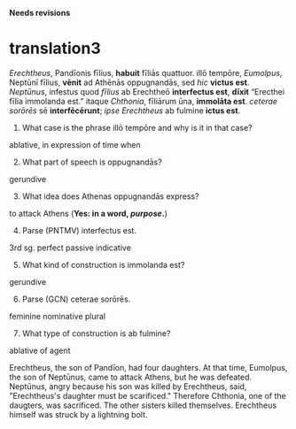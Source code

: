 **Needs revisions**

# translation3

*Erechtheus*, Pandīonis fīlius, **habuit** fīliās quattuor.
illō tempōre, *Eumolpus*, Neptūnī fīlius, **vēnit** ad Athēnās oppugnandās, sed *hic* **victus est**. 
*Neptūnus*, infestus quod *fīlius* ab Erechtheō **interfectus est**, **dīxit** “Erecthei fīlia immolanda est.” 
itaque *Chthonia*, fīliārum ūna, **immolāta est**.
*ceterae sorōrēs* sē **interfēcērunt**;
*ipse Erechtheus* ab fulmine **ictus est**.

1. What case is the phrase illō tempōre and why is it in that case?

ablative, in expression of time when

2. What part of speech is oppugnandās?

gerundive

3. What idea does Athenas oppugnandās express?

to attack Athens (**Yes: in a word, *purpose*.**)

4. Parse (PNTMV) interfectus est.

3rd sg. perfect passive indicative

5. What kind of construction is immolanda est?

gerundive

6. Parse (GCN) ceterae sorōrēs.

feminine nominative plural

7. What type of construction is ab fulmine?

ablative of agent

Erechtheus, the son of Pandīon, had four daughters. At that time, Eumolpus, the son of Neptūnus, came to attack Athens, but he was defeated. Neptūnus, angry because his son was killed by Erechtheus, said, "Erechtheus's daughter must be scarificed."  Therefore Chthonia, one of the daugters, was sacrificed. The other sisters killed themselves. Erechtheus himself was struck by a lightning bolt.
